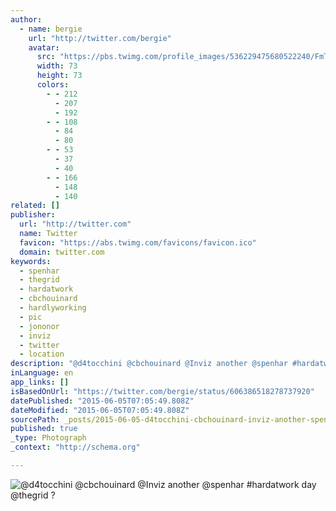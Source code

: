 ```yaml
---
author:
  - name: bergie
    url: "http://twitter.com/bergie"
    avatar:
      src: "https://pbs.twimg.com/profile_images/536229475680522240/FmTU1D6I_bigger.jpeg"
      width: 73
      height: 73
      colors:
        - - 212
          - 207
          - 192
        - - 108
          - 84
          - 80
        - - 53
          - 37
          - 40
        - - 166
          - 148
          - 140
related: []
publisher:
  url: "http://twitter.com"
  name: Twitter
  favicon: "https://abs.twimg.com/favicons/favicon.ico"
  domain: twitter.com
keywords:
  - spenhar
  - thegrid
  - hardatwork
  - cbchouinard
  - hardlyworking
  - pic
  - jononor
  - inviz
  - twitter
  - location
description: "@d4tocchini @cbchouinard @Inviz another @spenhar #hardatwork day @thegrid ?"
inLanguage: en
app_links: []
isBasedOnUrl: "https://twitter.com/bergie/status/606386518278737920"
datePublished: "2015-06-05T07:05:49.808Z"
dateModified: "2015-06-05T07:05:49.808Z"
sourcePath: _posts/2015-06-05-d4tocchini-cbchouinard-inviz-another-spenhar-hardatwork.md
published: true
_type: Photograph
_context: "http://schema.org"

---
```

![&commat;d4tocchini &commat;cbchouinard &commat;Inviz another &commat;spenhar &num;hardatwork day &commat;thegrid &quest;](https://pbs.twimg.com/media/CGpRUy_UcAAFZ6T.jpg:large)